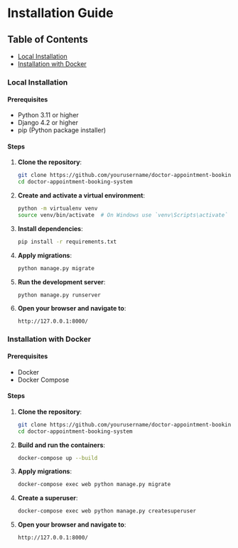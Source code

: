 # Installation Guide

## Table of Contents

- [Local Installation](#local-installation)
- [Installation with Docker](#installation-with-docker)

### Local Installation

#### Prerequisites

- Python 3.11 or higher
- Django 4.2 or higher
- pip (Python package installer)

#### Steps

1. **Clone the repository**:

   ```bash
   git clone https://github.com/yourusername/doctor-appointment-booking-system.git
   cd doctor-appointment-booking-system
   ```

2. **Create and activate a virtual environment**:

   ```bash
   python -m virtualenv venv
   source venv/bin/activate  # On Windows use `venv\Scripts\activate`
   ```

3. **Install dependencies**:

   ```bash
   pip install -r requirements.txt
   ```

4. **Apply migrations**:

   ```bash
   python manage.py migrate
   ```

5. **Run the development server**:

   ```bash
   python manage.py runserver
   ```

6. **Open your browser and navigate to**:
   ```
   http://127.0.0.1:8000/
   ```

### Installation with Docker

#### Prerequisites

- Docker
- Docker Compose

#### Steps

1. **Clone the repository**:

   ```bash
   git clone https://github.com/yourusername/doctor-appointment-booking-system.git
   cd doctor-appointment-booking-system
   ```

2. **Build and run the containers**:

   ```bash
   docker-compose up --build
   ```

3. **Apply migrations**:

   ```bash
   docker-compose exec web python manage.py migrate
   ```

4. **Create a superuser**:

   ```bash
   docker-compose exec web python manage.py createsuperuser
   ```

5. **Open your browser and navigate to**:
   ```
   http://127.0.0.1:8000/
   ```
